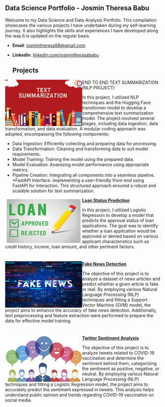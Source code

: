 ## Data Science Portfolio - Josmin Theresa Babu
Welcome to my Data Science and Data Analysis Portfolio. This compilation showcases the various projects I have undertaken during my self-learning journey. It also highlights the skills and experiences I have developed along the way.It is updated on the regular basis.

- **Email**: [josmintheresa98@gmail.com](josmintheresa98@gmail.com)
- **LinkedIn**: [linkedin.com/josmintherasababu](https://www.linkedin.com/in/josmintherasababu/)

  ## Projects
<img align="left" width="250" height="150" src="Images/text image.png"> END TO END TEXT SUMMARIZATION (NLP PROJECT)

In this project, I utilized NLP techniques and the Hugging Face transformer model to develop a comprehensive text summarization model. The project involved several stages, including data ingestion, data transformation, and data evaluation. A modular coding approach was adopted, encompassing the following components:

* Data Ingestion: Efficiently collecting and preparing data for processing.
* Data Transformation: Cleaning and transforming data to suit model requirements.
* Model Training: Training the model using the prepared data.
* Model Evaluation: Assessing model performance using appropriate metrics.
* Pipeline Creation: Integrating all components into a seamless pipeline.
*FastAPI Interface: Implementing a user-friendly front-end using FastAPI for interaction.
This structured approach ensured a robust and scalable solution for text summarization.

<img align="left" width="250" height="150" src="Images/loan image.png"> **[Loan Status Prediction ](https://github.com/Josmin123/Loan-status-prediction)**

 In this project, I utilized Logistic Regression to develop a model that predicts the approval status of loan applications. The goal was to identify whether a loan application would be approved or denied based on various applicant characteristics such as credit history, income, loan amount, and other pertinent factors.

#

<img align="left" width="250" height="150" src="Images/fake news.jpg"> **[Fake News Detection](https://github.com/Josmin123/Fake-news-detection)**

The objective of this project is to analyze a dataset of news articles and predict whether a given article is fake or real. By employing various Natural Language Processing (NLP) techniques and fitting a Support Vector Machine (SVM) model, the project aims to enhance the accuracy of fake news detection. Additionally, text preprocessing and feature extraction were performed to prepare the data for effective model training.

#

<img align="left" width="250" height="150" src="Images/twitter-sentiment-analysis.jpg"> **[Twitter Sentiment Analysis](https://github.com/Josmin123/Twitter-sentiment-analysis)**
 
The objective of this project is to analyze tweets related to COVID-19 vaccination and determine the sentiment behind them, categorizing the sentiment as positive, negative, or neutral. By employing various Natural Language Processing (NLP) techniques and fitting a Logistic Regression model, the project aims to accurately predict the sentiment expressed in tweets. This analysis helps understand public opinion and trends regarding COVID-19 vaccination on social media.

#


